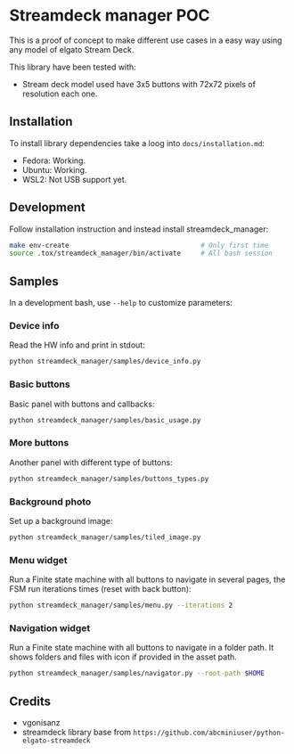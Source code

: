 # Streamdeck manager POC

This is a proof of concept to make different use cases in a easy way using any model
of elgato Stream Deck.

This library have been tested with:

- Stream deck model used have 3x5 buttons with 72x72 pixels of resolution each one.

## Installation

To install library dependencies take a loog into `docs/installation.md`:

- Fedora: Working.
- Ubuntu: Working.
- WSL2: Not USB support yet.

## Development

Follow installation instruction and instead install streamdeck_manager:

```bash
make env-create                                 # Only first time
source .tox/streamdeck_manager/bin/activate     # All bash session
```

## Samples

In a development bash, use `--help` to customize parameters:

### Device info

Read the HW info and print in stdout:

```bash
python streamdeck_manager/samples/device_info.py
```

### Basic buttons

Basic panel with buttons and callbacks:

```bash
python streamdeck_manager/samples/basic_usage.py
```

### More buttons

Another panel with different type of buttons:

```bash
python streamdeck_manager/samples/buttons_types.py
```

### Background photo

Set up a background image:

```bash
python streamdeck_manager/samples/tiled_image.py
```

### Menu widget

Run a Finite state machine with all buttons to navigate in several pages, the
FSM run iterations times (reset with back button):

```bash
python streamdeck_manager/samples/menu.py --iterations 2
```

### Navigation widget

Run a Finite state machine with all buttons to navigate in a folder path. It
shows folders and files with icon if provided in the asset path.

```bash
python streamdeck_manager/samples/navigator.py --root-path $HOME
```

## Credits

- vgonisanz
- streamdeck library base from `https://github.com/abcminiuser/python-elgato-streamdeck`
